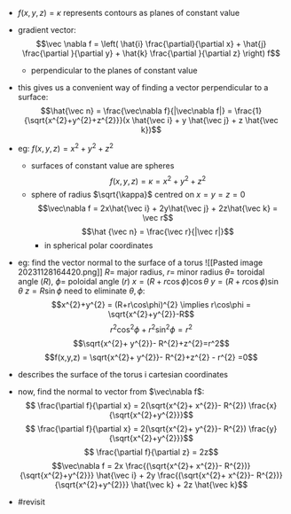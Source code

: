 - $f(x,y,z)= \kappa$ represents contours as planes of constant value
- gradient vector: $$\vec \nabla f = \left( \hat{i} \frac{\partial}{\partial x} + \hat{j} \frac{\partial }{\partial y} + \hat{k} \frac{\partial }{\partial z} \right) f$$
	- perpendicular to the planes of constant value
- this gives us a convenient way of finding a vector perpendicular to a surface: $$\hat{\vec n} = \frac{\vec\nabla f}{|\vec\nabla f|} = \frac{1}{\sqrt{x^{2}+y^{2}+z^{2}}}(x \hat{\vec i} + y \hat{\vec j} + z \hat{\vec k})$$
- eg: $f(x,y,z) = x^{2}+y^{2}+z^{2}$
	- surfaces of constant value are spheres
	$$f(x,y,z) = \kappa = x^{2}+y^{2}+z^{2}$$ 
	- sphere of radius $\sqrt{\kappa}$ centred on $x=y=z=0$
	$$\vec\nabla f = 2x\hat{\vec i} + 2y\hat{\vec j} + 2z\hat{\vec k} = \vec r$$
	$$\hat {\vec n} =  \frac{\vec r}{|\vec r|}$$
		- in spherical polar coordinates

- eg: find the vector normal to the surface of a torus
![[Pasted image 20231128164420.png]]
	$R=$ major radius, $r=$ minor radius
	$\theta =$ toroidal angle ($R$), $\phi =$ poloidal angle ($r$)
	$x= (R + r\cos\phi)\cos\theta$
	$y=(R+r\cos\phi)\sin\theta$
	$z = R\sin\phi$
need to eliminate $\theta, \phi$: $$x^{2}+y^{2} = (R+r\cos\phi)^{2} \implies r\cos\phi = \sqrt{x^{2}+y^{2}}-R$$
$$r^{2}\cos^{2}\phi + r^{2}\sin^{2}\phi = r^{2}$$
$$\sqrt{x^{2}+ y^{2}}- R^{2}+z^{2}=r^2$$
$$f(x,y,z) = \sqrt{x^{2}+ y^{2}}- R^{2}+z^{2} - r^{2} =0$$
- describes the surface of the torus i cartesian coordinates

- now, find the normal to vector from $\vec\nabla f$: 
		$$ \frac{\partial f}{\partial x} = 2(\sqrt{x^{2}+ x^{2}}- R^{2}) \frac{x}{\sqrt{x^{2}+y^{2}}}$$
		$$ \frac{\partial f}{\partial x} = 2(\sqrt{x^{2}+ y^{2}}- R^{2}) \frac{y}{\sqrt{x^{2}+y^{2}}}$$
		$$ \frac{\partial f}{\partial z} = 2z$$
		$$\vec\nabla f = 2x \frac{(\sqrt{x^{2}+ x^{2}}- R^{2})}{\sqrt{x^{2}+y^{2}}} \hat{\vec i} + 2y \frac{(\sqrt{x^{2}+ x^{2}}- R^{2})}{\sqrt{x^{2}+y^{2}}} \hat{\vec k} + 2z \hat{\vec k}$$
- #revisit 
